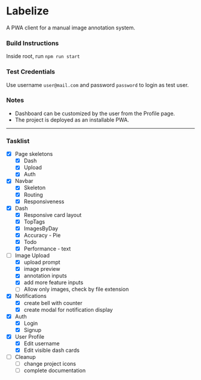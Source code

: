 # Labelize

A PWA client for a manual image annotation system.

### Build Instructions

Inside root, run `npm run start`

### Test Credentials

Use username `user@mail.com` and password `password` to login as test user.

### Notes

- Dashboard can be customized by the user from the Profile page.
- The project is deployed as an installable PWA.
<hr>

### Tasklist

- [x] Page skeletons
  - [x] Dash
  - [x] Upload
  - [x] Auth
- [x] Navbar
  - [x] Skeleton
  - [x] Routing
  - [x] Responsiveness
- [x] Dash
  - [x] Responsive card layout
  - [x] TopTags
  - [x] ImagesByDay
  - [x] Accuracy - Pie
  - [x] Todo
  - [x] Performance - text
- [ ] Image Upload
  - [x] upload prompt
  - [x] image preview
  - [x] annotation inputs
  - [x] add more feature inputs
  - [ ] Allow only images, check by file extension
- [x] Notifications
  - [x] create bell with counter
  - [x] create modal for notification display
- [x] Auth
  - [x] Login
  - [x] Signup
- [x] User Profile
  - [x] Edit username
  - [x] Edit visible dash cards
- [ ] Cleanup
  - [ ] change project icons
  - [ ] complete documentation
